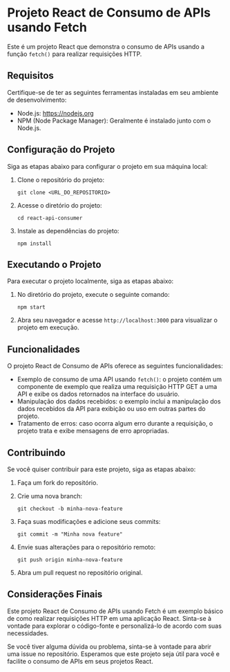 # Projeto React de Consumo de APIs usando Fetch

Este é um projeto React que demonstra o consumo de APIs usando a função `fetch()` para realizar requisições HTTP.

## Requisitos

Certifique-se de ter as seguintes ferramentas instaladas em seu ambiente de desenvolvimento:

- Node.js: https://nodejs.org
- NPM (Node Package Manager): Geralmente é instalado junto com o Node.js.

## Configuração do Projeto

Siga as etapas abaixo para configurar o projeto em sua máquina local:

1. Clone o repositório do projeto:

   ```
   git clone <URL_DO_REPOSITORIO>
   ```

2. Acesse o diretório do projeto:

   ```
   cd react-api-consumer
   ```

3. Instale as dependências do projeto:

   ```
   npm install
   ```

## Executando o Projeto

Para executar o projeto localmente, siga as etapas abaixo:

1. No diretório do projeto, execute o seguinte comando:

   ```
   npm start
   ```

2. Abra seu navegador e acesse `http://localhost:3000` para visualizar o projeto em execução.

## Funcionalidades

O projeto React de Consumo de APIs oferece as seguintes funcionalidades:

- Exemplo de consumo de uma API usando `fetch()`: o projeto contém um componente de exemplo que realiza uma requisição HTTP GET a uma API e exibe os dados retornados na interface do usuário.
- Manipulação dos dados recebidos: o exemplo inclui a manipulação dos dados recebidos da API para exibição ou uso em outras partes do projeto.
- Tratamento de erros: caso ocorra algum erro durante a requisição, o projeto trata e exibe mensagens de erro apropriadas.

## Contribuindo

Se você quiser contribuir para este projeto, siga as etapas abaixo:

1. Faça um fork do repositório.
2. Crie uma nova branch:

   ```
   git checkout -b minha-nova-feature
   ```

3. Faça suas modificações e adicione seus commits:

   ```
   git commit -m "Minha nova feature"
   ```

4. Envie suas alterações para o repositório remoto:

   ```
   git push origin minha-nova-feature
   ```

5. Abra um pull request no repositório original.

## Considerações Finais

Este projeto React de Consumo de APIs usando Fetch é um exemplo básico de como realizar requisições HTTP em uma aplicação React. Sinta-se à vontade para explorar o código-fonte e personalizá-lo de acordo com suas necessidades.

Se você tiver alguma dúvida ou problema, sinta-se à vontade para abrir uma issue no repositório. Esperamos que este projeto seja útil para você e facilite o consumo de APIs em seus projetos React.
